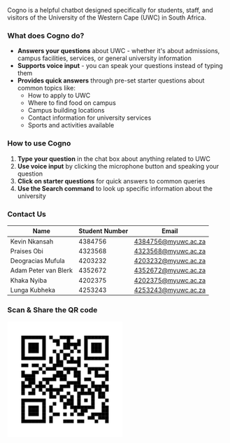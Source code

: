 Cogno is a helpful chatbot designed specifically for students, staff, and visitors of the University of the Western Cape (UWC) in South Africa.

### What does Cogno do?

- **Answers your questions** about UWC - whether it's about admissions, campus facilities, services, or general university information
- **Supports voice input** - you can speak your questions instead of typing them
- **Provides quick answers** through pre-set starter questions about common topics like:
  - How to apply to UWC
  - Where to find food on campus
  - Campus building locations
  - Contact information for university services
  - Sports and activities available

### How to use Cogno

1. **Type your question** in the chat box about anything related to UWC
2. **Use voice input** by clicking the microphone button and speaking your question
3. **Click on starter questions** for quick answers to common queries
4. **Use the Search command** to look up specific information about the university

### Contact Us

| Name                 | Student Number | Email               |
| -------------------- | -------------- | ------------------- |
| Kevin Nkansah        | 4384756        | 4384756@myuwc.ac.za |
| Praises Obi          | 4323568        | 4323568@myuwc.ac.za |
| Deogracias Mufula    | 4203232        | 4203232@myuwc.ac.za |
| Adam Peter van Blerk | 4352672        | 4352672@myuwc.ac.za |
| Khaka Nyiba          | 4202375        | 4202375@myuwc.ac.za |
| Lunga Kubheka        | 4253243        | 4253243@myuwc.ac.za |

### Scan & Share the QR code

![Scan the QR code](public/qr-code.svg)
